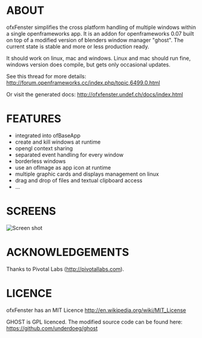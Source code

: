 ABOUT
======================
ofxFenster simplifies the cross platform handling of multiple windows within a single openframeworks app. 
It is an addon for openframeworks 0.07 built on top of a modified version of blenders window manager "ghost".
The current state is stable and more or less production ready.

It should work on linux, mac and windows. Linux and mac should run fine, windows version does compile, but gets only occasional updates.

See this thread for more details: http://forum.openframeworks.cc/index.php/topic,6499.0.html

Or visit the generated docs: http://ofxfenster.undef.ch/docs/index.html

FEATURES
======================
- integrated into ofBaseApp
- create and kill windows at runtime
- opengl context sharing
- separated event handling for every window
- borderless windows
- use an ofImage as app icon at runtime
- multiple graphic cards and displays management on linux
- drag and drop of files and textual clipboard access
- ...

SCREENS
======================
![Screen shot](/underdoeg/ofxFenster/raw/master/docs/screenshot.png)

ACKNOWLEDGEMENTS
======================
Thanks to Pivotal Labs (http://pivotallabs.com).

LICENCE
======================
ofxFenster has an MIT Licence http://en.wikipedia.org/wiki/MIT_License

GHOST is GPL licenced. The modified source code can be found here: https://github.com/underdoeg/ghost
